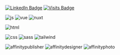 [![LinkedIn Badge](https://img.shields.io/badge/LinkedIn-OPENTOWORK-informational?style=for-the-badge&logo=linkedin&logoColor=white&color=0D76A8)](https://www.linkedin.com/in/hakan-akgül/)
[![Visits Badge](https://badges.pufler.dev/visits/hakan-akgul/hakan-akgul?style=for-the-badge)](https://github.com/hakan-akgul)


![js](https://img.shields.io/badge/Code-JavaScript-informational?style=for-the-badge&logo=JavaScript&logoColor=white&color=EFD81D)
![vue](https://img.shields.io/badge/Code-Vue-informational?style=for-the-badge&logo=Vue.js&logoColor=white&color=42BF94)
![nuxt](https://img.shields.io/badge/Code-nuxt-informational?style=for-the-badge&logo=Nuxt.js&logoColor=white&color=0F8371)


![html](https://img.shields.io/badge/Code-Html-informational?style=for-the-badge&logo=html&logoColor=white&color=E96228)

![css](https://img.shields.io/badge/Code-css-informational?style=for-the-badge&logo=CSS&logoColor=white&color=2862E9)
![sass](https://img.shields.io/badge/Code-sass-informational?style=for-the-badge&logo=SASS&logoColor=white&color=C76395)
![tailwind](https://img.shields.io/badge/Code-tailwindcss-informational?style=for-the-badge&logo=tailwind.css&logoColor=white&color=14BDB3)

![affinitypublisher](https://img.shields.io/badge/tool-affinitypublisher-informational?style=for-the-badge&logo=tailwindcss&logoColor=white&color=D90043)
![affinitydesigner](https://img.shields.io/badge/tool-affinitydesigner-informational?style=for-the-badge&logo=tailwindcss&logoColor=white&color=006CC4)
![affinityphoto](https://img.shields.io/badge/tool-affinityphoto-informational?style=for-the-badge&logo=tailwindcss&logoColor=white&color=8B2CD9)
